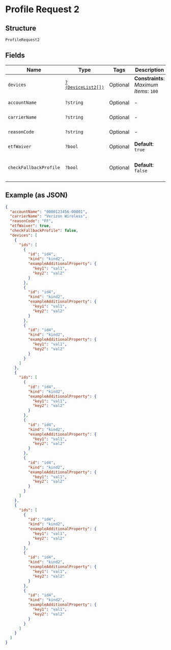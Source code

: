 
# Profile Request 2

## Structure

`ProfileRequest2`

## Fields

| Name | Type | Tags | Description | Getter | Setter |
|  --- | --- | --- | --- | --- | --- |
| `devices` | [`?(DeviceList2[])`](../../doc/models/device-list-2.md) | Optional | **Constraints**: *Maximum Items*: `100` | getDevices(): ?array | setDevices(?array devices): void |
| `accountName` | `?string` | Optional | - | getAccountName(): ?string | setAccountName(?string accountName): void |
| `carrierName` | `?string` | Optional | - | getCarrierName(): ?string | setCarrierName(?string carrierName): void |
| `reasonCode` | `?string` | Optional | - | getReasonCode(): ?string | setReasonCode(?string reasonCode): void |
| `etfWaiver` | `?bool` | Optional | **Default**: `true` | getEtfWaiver(): ?bool | setEtfWaiver(?bool etfWaiver): void |
| `checkFallbackProfile` | `?bool` | Optional | **Default**: `false` | getCheckFallbackProfile(): ?bool | setCheckFallbackProfile(?bool checkFallbackProfile): void |

## Example (as JSON)

```json
{
  "accountName": "0000123456-00001",
  "carrierName": "Verizon Wireless",
  "reasonCode": "FF",
  "etfWaiver": true,
  "checkFallbackProfile": false,
  "devices": [
    {
      "ids": [
        {
          "id": "id4",
          "kind": "kind2",
          "exampleAdditionalProperty": {
            "key1": "val1",
            "key2": "val2"
          }
        },
        {
          "id": "id4",
          "kind": "kind2",
          "exampleAdditionalProperty": {
            "key1": "val1",
            "key2": "val2"
          }
        },
        {
          "id": "id4",
          "kind": "kind2",
          "exampleAdditionalProperty": {
            "key1": "val1",
            "key2": "val2"
          }
        }
      ]
    },
    {
      "ids": [
        {
          "id": "id4",
          "kind": "kind2",
          "exampleAdditionalProperty": {
            "key1": "val1",
            "key2": "val2"
          }
        },
        {
          "id": "id4",
          "kind": "kind2",
          "exampleAdditionalProperty": {
            "key1": "val1",
            "key2": "val2"
          }
        },
        {
          "id": "id4",
          "kind": "kind2",
          "exampleAdditionalProperty": {
            "key1": "val1",
            "key2": "val2"
          }
        }
      ]
    },
    {
      "ids": [
        {
          "id": "id4",
          "kind": "kind2",
          "exampleAdditionalProperty": {
            "key1": "val1",
            "key2": "val2"
          }
        },
        {
          "id": "id4",
          "kind": "kind2",
          "exampleAdditionalProperty": {
            "key1": "val1",
            "key2": "val2"
          }
        },
        {
          "id": "id4",
          "kind": "kind2",
          "exampleAdditionalProperty": {
            "key1": "val1",
            "key2": "val2"
          }
        }
      ]
    }
  ]
}
```

